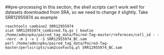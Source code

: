 ##pre-processing
In this section, the shell scripts can't work well for datasets downloaded from SRA, so we need to change it slightly.
Take SRR12955974 as example
```
reachtools combine2 SRR12955974
zcat SRR12955974_combined.fq.gz | bowtie /home/adminpku/paired_tag_data/Paired-Tag-master/refereces/cell_id - --norc -m 1 -v 1 -S SRR12955974_BC.sam
perl /home/adminpku/paired_tag_data/Paired-Tag-master/perlscripts/sam2covFastq.pl SRR12955974_BC.sam
```
